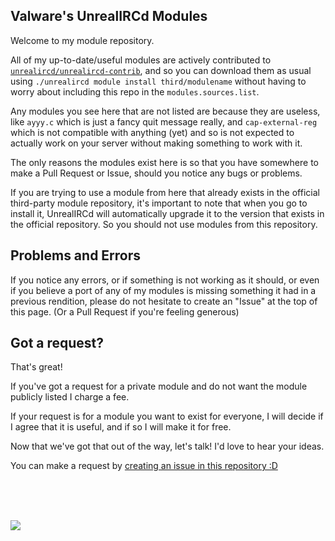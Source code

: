 ## Valware's UnrealIRCd Modules ##

Welcome to my module repository.

All of my up-to-date/useful modules are actively contributed to [`unrealircd/unrealircd-contrib`](https://github.com/unrealircd/unrealircd-contrib), and so you can download them as usual using `./unrealircd module install third/modulename` without having to worry about including this repo in the `modules.sources.list`.

Any modules you see here that are not listed are because they are useless, like `ayyy.c` which is just a fancy quit message really, and `cap-external-reg` which is not compatible with anything (yet) and so is not expected to actually work on your server without making something to work with it.

The only reasons the modules exist here is so that you have somewhere to make a Pull Request or Issue, should you notice any bugs or problems.

If you are trying to use a module from here that already exists in the official third-party module repository, it's important to note that when you go to install it, UnrealIRCd will automatically upgrade it to the version that exists in the official repository. So you should not use modules from this repository.

## Problems and Errors ##
If you notice any errors, or if something is not working as it should, or even if you believe a port of any of my modules is missing something it had in a previous rendition, please do not hesitate to create an "Issue" at the top of this page. (Or a Pull Request if you're feeling generous)

## Got a request? ##

That's great!

If you've got a request for a private module and do not want the module publicly listed I charge a fee.

If your request is for a module you want to exist for everyone, I will decide if I agree that it is useful, and if so I will make it for free.

Now that we've got that out of the way, let's talk! I'd love to hear your ideas.

You can make a request by [creating an issue in this repository :D](https://github.com/ValwareIRC/valware-unrealircd-mods/issues/new/choose)

<br><br><br>

![](https://media.istockphoto.com/vectors/colorful-typography-banner-vector-id1254529037?k=20&m=1254529037&s=170667a&w=0&h=puy4_Uy1iC50cfaTObzEB-Y9_Jy9AaNg8RQdyFV7O6o=)

